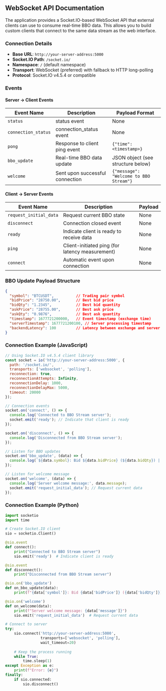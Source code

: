 ## WebSocket API Documentation

The application provides a Socket.IO-based WebSocket API that external clients can use to consume real-time BBO data. This allows you to build custom clients that connect to the same data stream as the web interface.

### Connection Details

- **Base URL**: `http://your-server-address:5000`
- **Socket.IO Path**: `/socket.io/`
- **Namespace**: `/` (default namespace)
- **Transport**: WebSocket (preferred) with fallback to HTTP long-polling
- **Protocol**: Socket.IO v4.5.4 or compatible

### Events

#### Server → Client Events

| Event Name | Description | Payload Format |
|------------|-------------|----------------|
| `status` | status event | None |
| `connection_status` | connection_status event | None |
| `pong` | Response to client ping event | `{"time": <timestamp>}` |
| `bbo_update` | Real-time BBO data update | JSON object (see structure below) |
| `welcome` | Sent upon successful connection | `{"message": "Welcome to BBO Stream"}` |

#### Client → Server Events

| Event Name | Description | Payload |
|------------|-------------|---------|
| `request_initial_data` | Request current BBO state | None |
| `disconnect` | Connection closed event | None |
| `ready` | Indicate client is ready to receive data | None |
| `ping` | Client-initiated ping (for latency measurement) | None |
| `connect` | Automatic event upon connection | None |

### BBO Update Payload Structure

```json
{
  "symbol": "BTCUSDT",          // Trading pair symbol
  "bidPrice": "28750.00",       // Best bid price
  "bidQty": "1.2345",           // Best bid quantity
  "askPrice": "28755.00",       // Best ask price
  "askQty": "0.9876",           // Best ask quantity
  "timestamp": 1677721200000,   // Event timestamp (exchange time)
  "serverTimestamp": 1677721200100, // Server processing timestamp
  "backendLatency": 100         // Latency between exchange and server (ms)
}
```

### Connection Example (JavaScript)

```javascript
// Using Socket.IO v4.5.4 client library
const socket = io('http://your-server-address:5000', {
  path: '/socket.io/',
  transports: ['websocket', 'polling'],
  reconnection: true,
  reconnectionAttempts: Infinity,
  reconnectionDelay: 1000,
  reconnectionDelayMax: 5000,
  timeout: 20000
});

// Connection events
socket.on('connect', () => {
  console.log('Connected to BBO Stream server');
  socket.emit('ready'); // Indicate that client is ready
});

socket.on('disconnect', () => {
  console.log('Disconnected from BBO Stream server');
});

// Listen for BBO updates
socket.on('bbo_update', (data) => {
  console.log(`${data.symbol}: Bid ${data.bidPrice} (${data.bidQty}) | Ask ${data.askPrice} (${data.askQty})`);
});

// Listen for welcome message
socket.on('welcome', (data) => {
  console.log('Server welcome message:', data.message);
  socket.emit('request_initial_data'); // Request current data
});
```

### Connection Example (Python)

```python
import socketio
import time

# Create Socket.IO client
sio = socketio.Client()

@sio.event
def connect():
    print("Connected to BBO Stream server")
    sio.emit('ready')  # Indicate client is ready

@sio.event
def disconnect():
    print("Disconnected from BBO Stream server")

@sio.on('bbo_update')
def on_bbo_update(data):
    print(f"{data['symbol']}: Bid {data['bidPrice']} ({data['bidQty']}) | Ask {data['askPrice']} ({data['askQty']})")

@sio.on('welcome')
def on_welcome(data):
    print(f"Server welcome message: {data['message']}")
    sio.emit('request_initial_data')  # Request current data

# Connect to server
try:
    sio.connect('http://your-server-address:5000', 
                transports=['websocket', 'polling'],
                wait_timeout=20)
    
    # Keep the process running
    while True:
        time.sleep(1)
except Exception as e:
    print(f"Error: {e}")
finally:
    if sio.connected:
        sio.disconnect()
```